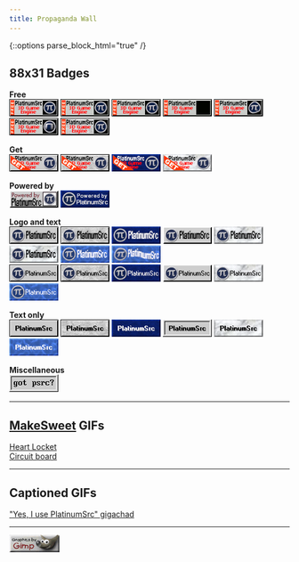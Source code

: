 ```yaml
---
title: Propaganda Wall
---
```


{::options parse_block_html="true" /}
<style>div.propaganda img {border-radius: 0; image-rendering: pixelated;}</style>
<div class="propaganda">

## 88x31 Badges

**Free**<br>
![](free.png "Static PNG")
![](free-glint.gif "Animated glint GIF")
![](free-spin.gif "Animated spinning GIF")
![](free-dissolve.gif "Animated dissolve GIF")
![](free-ripple.gif "Animated ripple GIF")
![](free-sphere.gif "Animated sphere GIF")
![](free-stone.png "Static stone PNG")

**Get**<br>
![](get.png "Static PNG")
![](get-stone.png "Static stone PNG")
![](get-blue-stone.png "Static blue stone PNG")
![](get-marble.png "Static marble PNG")

**Powered by**<br>
![](powered-by.png "Static PNG")
![](powered-by-blue-stone.png "Static blue stone PNG")

**Logo and text**<br>
![](logo.png "Static PNG")
![](logo-stone.png "Static stone PNG")
![](logo-blue-stone.png "Static blue stone PNG")
![](logo-alt-border.png "Static alternate border PNG")
![](logo-marble.png "Static marble PNG")
![](logo-marble-shiny.gif "Animated shiny marble GIF")
![](logo-water.png "Static water PNG")
![](logo-water-ripple.gif "Animated water ripple GIF")<br>
![](logo-alt-text.png "Static alternate text PNG")
![](logo-alt-text-stone.png "Static alternate text stone PNG")
![](logo-alt-text-blue-stone.png "Static alternate text blue stone PNG")
![](logo-alt-text-alt-border.png "Static alternate text alternate border PNG")
![](logo-alt-text-marble.png "Static alternate text marble PNG")
![](logo-alt-text-water.png "Static alternate text water PNG")

**Text only**<br>
![](text.png "Static PNG")
![](text-stone.png "Static stone PNG")
![](text-blue-stone.png "Static blue stone PNG")
![](text-detailed-border.png "Static detailed border PNG")
![](text-marble.png "Static marble PNG")
![](text-water.png "Static water PNG")

**Miscellaneous**<br>
![](got-psrc.png "Static PNG")

---

## [MakeSweet](https://makesweet.com/) GIFs

[Heart Locket](locket.gif)<br>
[Circuit board](board.gif)

---

## Captioned GIFs

["Yes, I use PlatinumSrc" gigachad](i-use-psrc.gif)

---

![](gimp.png)

</div>
